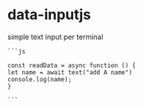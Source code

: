 # data-inputjs
simple text input per terminal

    ```js

    const readData = async function () {
    let name = await text("add A name")
    console.log(name); 
    }
    
    ```